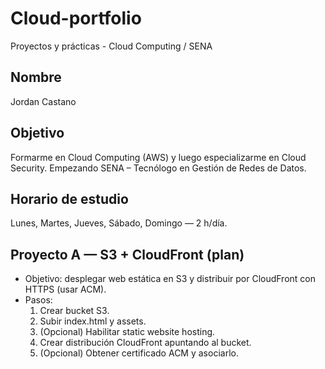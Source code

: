 # Cloud-portfolio
Proyectos y prácticas - Cloud Computing / SENA

## Nombre
Jordan Castano

## Objetivo
Formarme en Cloud Computing (AWS) y luego especializarme en Cloud Security. Empezando SENA – Tecnólogo en Gestión de Redes de Datos.

## Horario de estudio
Lunes, Martes, Jueves, Sábado, Domingo — 2 h/día.

## Proyecto A — S3 + CloudFront (plan)
- Objetivo: desplegar web estática en S3 y distribuir por CloudFront con HTTPS (usar ACM).
- Pasos:
  1. Crear bucket S3.
  2. Subir index.html y assets.
  3. (Opcional) Habilitar static website hosting.
  4. Crear distribución CloudFront apuntando al bucket.
  5. (Opcional) Obtener certificado ACM y asociarlo.
